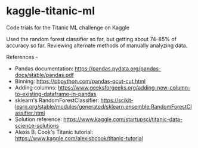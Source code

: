 # kaggle-titanic-ml
Code trials for the Titanic ML challenge on Kaggle

Used the random forest classifier so far, but getting about 74-85% of accuracy so far.
Reviewing alternate methods of manually analyzing data.


References -
* Pandas documentation: https://pandas.pydata.org/pandas-docs/stable/pandas.pdf
* Binning: https://pbpython.com/pandas-qcut-cut.html
* Adding columns: https://www.geeksforgeeks.org/adding-new-column-to-existing-dataframe-in-pandas
* sklearn's RandomForestClassifier: https://scikit-learn.org/stable/modules/generated/sklearn.ensemble.RandomForestClassifier.html
* Solution reference: https://www.kaggle.com/startupsci/titanic-data-science-solutions
* Alexis B. Cook's Titanic tutorial: https://www.kaggle.com/alexisbcook/titanic-tutorial
